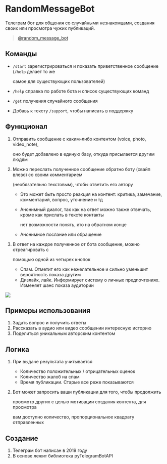 # RandomMessageBot

Телеграм бот для общения со случайными незнакомцами, создания своих или просмотра чужих публикаций.

> [@random\_message\_bot](https://t.me/random_message_bot)

## Команды

* `/start` зарегистрироваться и показать приветственное сообщение \(`/help` делает то же

  самое для существующих пользователей\)

* `/help` справка по работе бота и список существующих команд
* `/get` получения случайного сообщения
* Добавь к тексту `/support`, чтобы написать в поддержку

## Функционал

1. Отправить сообщение с каким-либо контентом \(voice, photo, video\_note\),

   оно будет добавлено в единую базу, откуда присылается другим людям

2. Можно переслать полученное сообщение обратно боту \(свайп влево\) со своим комментарием 

   \(необязательно текстовым\), чтобы ответить его автору

   * Это может быть просто реакция на контент: критика, замечание, комментарий, вопрос, уточнение и тд
   * Анонимный диалог, так как на ответ можно также отвечать, кроме как прислать в тексте контакты

     нет возможности понять, кто на обратном конце

   * Анонимное послание или обращение

3. В ответ на каждое полученное от бота сообщение, можно отреагировать с 

   помощью одной из четырех кнопок

   * Спам. Отметит его как нежелательное и сильно уменьшит вероятность показа другим
   * Дизлайк, лайк. Информирует систему о личных предпочтениях. Изменяет шанс показа аудитории

![](https://files.catbox.moe/ropsr2.png)

## Примеры использования

1. Задать вопрос и получить ответы
2. Рассказать в аудио или видео сообщении интересную историю
3. Поделиться уникальным авторским контентом

## Логика

1. При выдаче результата учитывается
   * Количество положительных / отрицательных оценок
   * Количество жалоб на спам
   * Время публикации. Старые все реже показываются
2. Бот может запросить ваши публикации для того, чтобы продолжить 

   просмотр других с целью мотивации создания контента, для просмотра

   вам доступно количество, пропорциональное квадрату отправленных

## Создание

1. Телеграм бот написан в 2019 году
2. В основе лежит библиотека pyTelegramBotAPI

